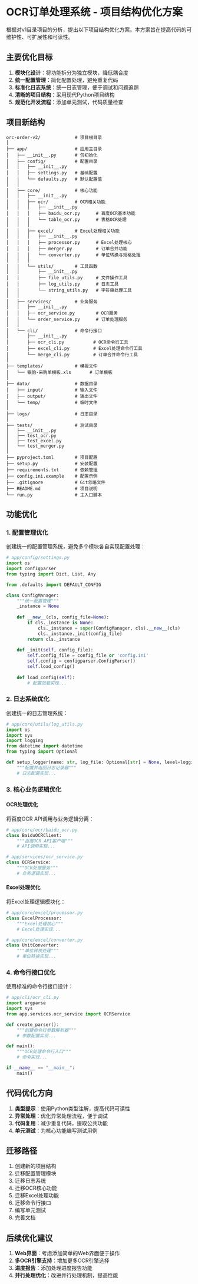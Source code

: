 # OCR订单处理系统 - 项目结构优化方案

根据对v1目录项目的分析，提出以下项目结构优化方案。本方案旨在提高代码的可维护性、可扩展性和可读性。

## 主要优化目标

1. **模块化设计**：将功能拆分为独立模块，降低耦合度
2. **统一配置管理**：简化配置处理，避免重复代码
3. **标准化日志系统**：统一日志管理，便于调试和问题追踪
4. **清晰的项目结构**：采用现代Python项目结构
5. **规范化开发流程**：添加单元测试，代码质量检查

## 项目新结构

```
orc-order-v2/             # 项目根目录
│
├── app/                  # 应用主目录
│   ├── __init__.py       # 包初始化
│   ├── config/           # 配置目录
│   │   ├── __init__.py
│   │   ├── settings.py   # 基础配置
│   │   └── defaults.py   # 默认配置值
│   │
│   ├── core/             # 核心功能
│   │   ├── __init__.py
│   │   ├── ocr/          # OCR相关功能
│   │   │   ├── __init__.py
│   │   │   ├── baidu_ocr.py      # 百度OCR基本功能
│   │   │   └── table_ocr.py      # 表格OCR处理
│   │   │
│   │   ├── excel/        # Excel处理相关功能
│   │   │   ├── __init__.py
│   │   │   ├── processor.py      # Excel处理核心
│   │   │   ├── merger.py         # 订单合并功能
│   │   │   └── converter.py      # 单位转换与规格处理
│   │   │
│   │   └── utils/        # 工具函数
│   │       ├── __init__.py
│   │       ├── file_utils.py     # 文件操作工具
│   │       ├── log_utils.py      # 日志工具
│   │       └── string_utils.py   # 字符串处理工具
│   │
│   ├── services/         # 业务服务
│   │   ├── __init__.py
│   │   ├── ocr_service.py        # OCR服务
│   │   └── order_service.py      # 订单处理服务
│   │
│   └── cli/              # 命令行接口
│       ├── __init__.py
│       ├── ocr_cli.py           # OCR命令行工具
│       ├── excel_cli.py         # Excel处理命令行工具
│       └── merge_cli.py         # 订单合并命令行工具
│
├── templates/            # 模板文件
│   └── 银豹-采购单模板.xls       # 订单模板
│
├── data/                 # 数据目录
│   ├── input/            # 输入文件
│   ├── output/           # 输出文件
│   └── temp/             # 临时文件
│
├── logs/                 # 日志目录
│
├── tests/                # 测试目录
│   ├── __init__.py
│   ├── test_ocr.py
│   ├── test_excel.py
│   └── test_merger.py
│
├── pyproject.toml        # 项目配置
├── setup.py              # 安装配置
├── requirements.txt      # 依赖管理
├── config.ini.example    # 配置示例
├── .gitignore            # Git忽略文件
├── README.md             # 项目说明
└── run.py                # 主入口脚本
```

## 功能优化

### 1. 配置管理优化

创建统一的配置管理系统，避免多个模块各自实现配置处理：

```python
# app/config/settings.py
import os
import configparser
from typing import Dict, List, Any

from .defaults import DEFAULT_CONFIG

class ConfigManager:
    """统一配置管理"""
    _instance = None
    
    def __new__(cls, config_file=None):
        if cls._instance is None:
            cls._instance = super(ConfigManager, cls).__new__(cls)
            cls._instance._init(config_file)
        return cls._instance
    
    def _init(self, config_file):
        self.config_file = config_file or 'config.ini'
        self.config = configparser.ConfigParser()
        self.load_config()
        
    def load_config(self):
        # 配置加载实现...
```

### 2. 日志系统优化

创建统一的日志管理系统：

```python
# app/core/utils/log_utils.py
import os
import sys
import logging
from datetime import datetime
from typing import Optional

def setup_logger(name: str, log_file: Optional[str] = None, level=logging.INFO):
    """配置并返回日志记录器"""
    # 日志配置实现...
```

### 3. 核心业务逻辑优化

#### OCR处理优化

将百度OCR API调用与业务逻辑分离：

```python
# app/core/ocr/baidu_ocr.py
class BaiduOCRClient:
    """百度OCR API客户端"""
    # API调用实现...

# app/services/ocr_service.py
class OCRService:
    """OCR处理服务"""
    # 业务逻辑实现...
```

#### Excel处理优化

将Excel处理逻辑模块化：

```python
# app/core/excel/processor.py
class ExcelProcessor:
    """Excel处理核心"""
    # Excel处理实现...

# app/core/excel/converter.py
class UnitConverter:
    """单位转换处理"""
    # 单位转换实现...
```

### 4. 命令行接口优化

使用标准的命令行接口设计：

```python
# app/cli/ocr_cli.py
import argparse
import sys
from app.services.ocr_service import OCRService

def create_parser():
    """创建命令行参数解析器"""
    # 参数配置实现...

def main():
    """OCR处理命令行入口"""
    # 命令实现...

if __name__ == "__main__":
    main()
```

## 代码优化方向

1. **类型提示**：使用Python类型注解，提高代码可读性
2. **异常处理**：优化异常处理流程，便于调试
3. **代码复用**：减少重复代码，提取公共功能
4. **单元测试**：为核心功能编写测试用例

## 迁移路径

1. 创建新的项目结构
2. 迁移配置管理模块
3. 迁移日志系统
4. 迁移OCR核心功能
5. 迁移Excel处理功能
6. 迁移命令行接口
7. 编写单元测试
8. 完善文档

## 后续优化建议

1. **Web界面**：考虑添加简单的Web界面便于操作
2. **多OCR引擎支持**：增加更多OCR引擎选择
3. **进度报告**：添加处理进度报告功能
4. **并行处理优化**：改进并行处理机制，提高性能 